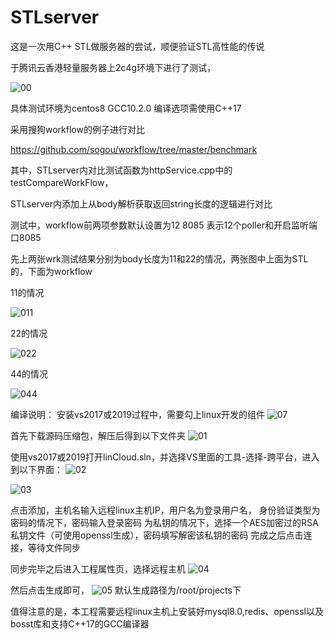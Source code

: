 # STLserver
这是一次用C++ STL做服务器的尝试，顺便验证STL高性能的传说

于腾讯云香港轻量服务器上2c4g环境下进行了测试，

![00](https://user-images.githubusercontent.com/20834575/133877843-1cb936da-0fdd-49ca-86cb-ba5094cbfae0.jpg)

具体测试环境为centos8  GCC10.2.0   编译选项需使用C++17  

采用搜狗workflow的例子进行对比

https://github.com/sogou/workflow/tree/master/benchmark

其中，STLserver内对比测试函数为httpService.cpp中的testCompareWorkFlow，

STLserver内添加上从body解析获取返回string长度的逻辑进行对比

测试中，workflow前两项参数默认设置为12  8085  表示12个poller和开启监听端口8085

先上两张wrk测试结果分别为body长度为11和22的情况，两张图中上面为STL的，下面为workflow

11的情况


![011](https://user-images.githubusercontent.com/20834575/133878189-e6def590-5fe4-443b-aa3f-2099168f4470.jpg)


22的情况

![022](https://user-images.githubusercontent.com/20834575/133878196-88eb2967-a087-4812-a580-67f8ea3d240f.jpg)


44的情况

![044](https://user-images.githubusercontent.com/20834575/133878752-7008f52a-9067-4915-9e30-7e92b82decd4.jpg)

编译说明：
安装vs2017或2019过程中，需要勾上linux开发的组件
![07](https://user-images.githubusercontent.com/20834575/135704938-afa9cfb2-4526-436c-9b19-9037fa3efcf1.jpg)



首先下载源码压缩包，解压后得到以下文件夹
![01](https://user-images.githubusercontent.com/20834575/135703908-e9029251-7c8d-4b46-b609-6b74e6f49b64.jpg)

使用vs2017或2019打开linCloud.sln，并选择VS里面的工具-选择-跨平台，进入到以下界面：
![02](https://user-images.githubusercontent.com/20834575/135703938-5c3e7b3b-d7ba-447c-b447-eb3d95f28227.jpg)

![03](https://user-images.githubusercontent.com/20834575/135703998-43b61f43-ead6-4783-8cd7-0d263ebed985.jpg)

点击添加，主机名输入远程linux主机IP，用户名为登录用户名，
身份验证类型为密码的情况下，密码输入登录密码
为私钥的情况下，选择一个AES加密过的RSA私钥文件（可使用openssl生成），密码填写解密该私钥的密码
完成之后点击连接，等待文件同步

同步完毕之后进入工程属性页，选择远程主机
![04](https://user-images.githubusercontent.com/20834575/135704036-7412a2a2-723d-48bc-8155-626c4631c66e.jpg)

然后点击生成即可，
![05](https://user-images.githubusercontent.com/20834575/135704054-6c0b67dd-3e8a-4a20-8d59-e762d1bf8219.jpg)
默认生成路径为/root/projects下


值得注意的是，本工程需要远程linux主机上安装好mysql8.0,redis、openssl以及bosst库和支持C++17的GCC编译器






